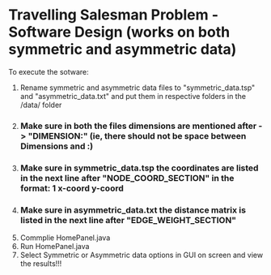 # Travelling Salesman Problem - Software Design (works on both symmetric and asymmetric data)

To execute the sotware:

1. Rename symmetric and asymmetric data files to "symmetric_data.tsp" and "asymmetric_data.txt" and put them in respective folders in the /data/ folder
2. ### Make sure in both the files dimensions are mentioned after -> "DIMENSION:" (ie, there should not be space between Dimensions and :)
3. ### Make sure in symmetric_data.tsp the coordinates are listed in the next line after "NODE_COORD_SECTION" in the format: 1 x-coord y-coord
4. ### Make sure in asymmetric_data.txt the distance matrix is listed in the next line after "EDGE_WEIGHT_SECTION"
5. Commplie HomePanel.java
6. Run HomePanel.java
7. Select Symmetric or Asymmetric data options in GUI on screen and view the results!!!
